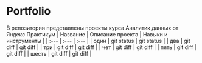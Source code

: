 # Portfolio
В репозитории представлены проекты курса Аналитик данных от Яндекс Практикум
| Название | Описание проекта | Навыки и инструменты |
| :---         | :---         | :---         |
| один   | git status     | git status    |
| два     | git diff       | git diff      |
| три     | git diff       | git diff      |
| чет     | git diff       | git diff      |
| пять    | git diff       | git diff      |
| шесть    | git diff       | git diff      |
